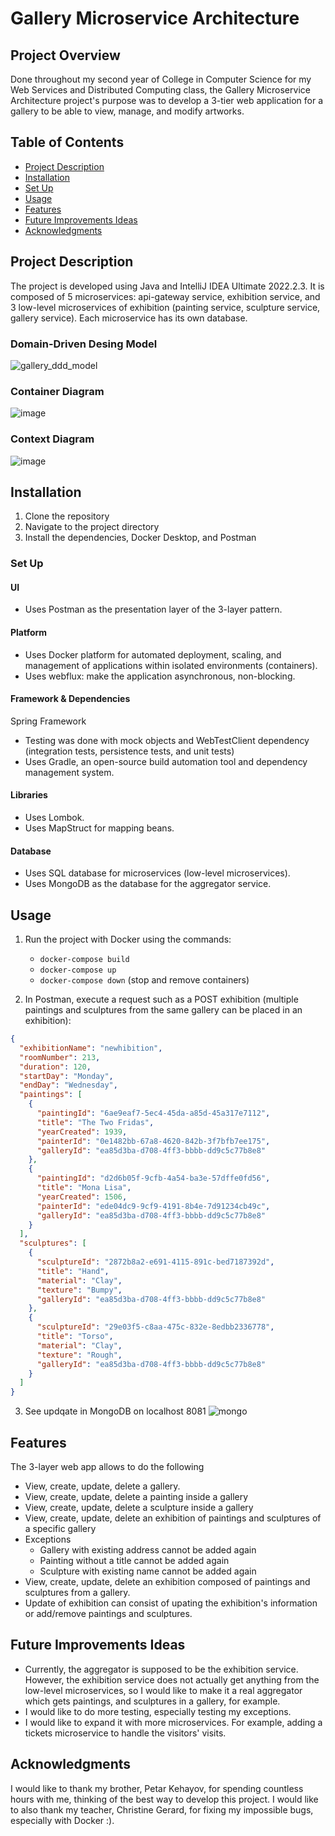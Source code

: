 # Gallery Microservice Architecture

## Project Overview
Done throughout my second year of College in Computer Science for my Web Services and Distributed Computing class, the Gallery Microservice Architecture project's purpose was to develop a 3-tier web application for a gallery to be able to view, manage, and modify artworks. 

## Table of Contents
- [Project Description](#project-description)
- [Installation](#installation)
- [Set Up](#set-up)
- [Usage](#usage)
- [Features](#features)
- [Future Improvements Ideas](#improvements)
- [Acknowledgments](#acknowledgments)

<a name="project-description"></a>
## Project Description 
The project is developed using Java and IntelliJ IDEA Ultimate 2022.2.3. It is composed of 5 microservices: api-gateway service, exhibition service, and 3 low-level microservices of exhibition
(painting service, sculpture service, gallery service). Each microservice has its own database. 

### Domain-Driven Desing Model
![gallery_ddd_model](https://github.com/Mila5847/GalleryMicroserviceArchitecture/assets/46633364/97e183a8-46fb-458e-9168-1521f7bba117)

### Container Diagram
![image](https://github.com/Mila5847/GalleryMicroserviceArchitecture/assets/46633364/940c5a79-bacf-4965-a864-afbbe844bd44)

### Context Diagram
![image](https://github.com/Mila5847/GalleryMicroserviceArchitecture/assets/46633364/ce21727b-4916-4ede-9959-fe4c8d465459)

<a name="installation"></a>
## Installation 
1. Clone the repository
2. Navigate to the project directory
3. Install the dependencies, Docker Desktop, and Postman

<a name="set-up"></a>
### Set Up

#### UI
- Uses Postman as the presentation layer of the 3-layer pattern.

#### Platform
- Uses Docker platform for automated deployment, scaling, and management of applications within isolated environments (containers).
- Uses webflux: make the application asynchronous, non-blocking.

#### Framework & Dependencies
Spring Framework
- Testing was done with mock objects and WebTestClient dependency (integration tests, persistence tests, and unit tests)
- Uses Gradle, an open-source build automation tool and dependency management system.

#### Libraries
- Uses Lombok.
- Uses MapStruct for mapping beans.

#### Database
- Uses SQL database for microservices (low-level microservices).
- Uses MongoDB as the database for the aggregator service.

<a name="usage"></a>
## Usage 
1. Run the project with Docker using the commands:
   - `docker-compose build`
   - `docker-compose up`
   - `docker-compose down` (stop and remove containers)

2. In Postman, execute a request such as a POST exhibition (multiple paintings and sculptures from the same gallery can be placed in an exhibition):

```json
{
  "exhibitionName": "newhibition",
  "roomNumber": 213,
  "duration": 120,
  "startDay": "Monday",
  "endDay": "Wednesday",
  "paintings": [
    {
      "paintingId": "6ae9eaf7-5ec4-45da-a85d-45a317e7112",
      "title": "The Two Fridas",
      "yearCreated": 1939,
      "painterId": "0e1482bb-67a8-4620-842b-3f7bfb7ee175",
      "galleryId": "ea85d3ba-d708-4ff3-bbbb-dd9c5c77b8e8"
    },
    {
      "paintingId": "d2d6b05f-9cfb-4a54-ba3e-57dffe0fd56",
      "title": "Mona Lisa",
      "yearCreated": 1506,
      "painterId": "ede04dc9-9cf9-4191-8b4e-7d91234cb49c",
      "galleryId": "ea85d3ba-d708-4ff3-bbbb-dd9c5c77b8e8"
    }
  ],
  "sculptures": [
    {
      "sculptureId": "2872b8a2-e691-4115-891c-bed7187392d",
      "title": "Hand",
      "material": "Clay",
      "texture": "Bumpy",
      "galleryId": "ea85d3ba-d708-4ff3-bbbb-dd9c5c77b8e8"
    },
    {
      "sculptureId": "29e03f5-c8aa-475c-832e-8edbb2336778",
      "title": "Torso",
      "material": "Clay",
      "texture": "Rough",
      "galleryId": "ea85d3ba-d708-4ff3-bbbb-dd9c5c77b8e8"
    }
  ]
}
```
3. See updqate in MongoDB on localhost 8081
![mongo](https://github.com/Mila5847/GalleryMicroserviceArchitecture/assets/46633364/0006dc81-7db3-45f4-b76e-b1ed3c7facc5)

<a name="features"></a>
## Features 
The 3-layer web app allows to do the following 
- View, create, update, delete a gallery.
- View, create, update, delete a painting inside a gallery
- View, create, update, delete a sculpture inside a gallery
- View, create, update, delete an exhibition of paintings and sculptures of a specific gallery
- Exceptions
  - Gallery with existing address cannot be added again
  - Painting without a title cannot be added again
  - Sculpture with existing name cannot be added again
- View, create, update, delete an exhibition composed of paintings and sculptures from a gallery. 
- Update of exhibition can consist of upating the exhibition's information or add/remove paintings and sculptures.

<a name="improvements"></a>
## Future Improvements Ideas
- Currently, the aggregator is supposed to be the exhibition service. However, the exhibition service does not actually get anything
from the low-level microservices, so I would like to make it a real aggregator which gets paintings, and sculptures in a gallery, for example.
- I would like to do more testing, especially testing my exceptions.
- I would like to expand it with more microservices. For example, adding a tickets microservice to handle the visitors' visits. 

<a name="acknowledgments"></a>
## Acknowledgments 
I would like to thank my brother, Petar Kehayov, for spending countless hours with me, thinking of the best way to develop this project.
I would like to also thank my teacher, Christine Gerard, for fixing my impossible bugs, especially with Docker :).
